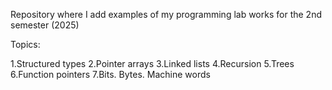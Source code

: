 Repository where I add examples of my programming lab works for the 2nd semester (2025)

Topics:

1.Structured types
2.Pointer arrays
3.Linked lists
4.Recursion
5.Trees
6.Function pointers
7.Bits. Bytes. Machine words
